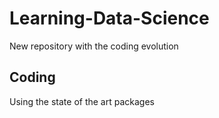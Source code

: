 # Learning-Data-Science
New repository with the coding evolution

## Coding 
Using the state of the art packages

